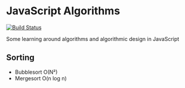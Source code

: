 # JavaScript Algorithms

[![Build Status](https://travis-ci.org/shapeshed/js-algorithms.svg?branch=master)](https://travis-ci.org/shapeshed/js-algorithms)

Some learning around algorithms and algorithmic design in JavaScript

## Sorting

* Bubblesort O(N²)
* Mergesort O(n log n)

